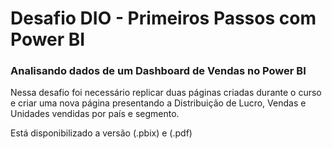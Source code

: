 # Desafio DIO - Primeiros Passos com Power BI
### Analisando dados de um Dashboard de Vendas no Power BI
Nessa desafio foi necessário replicar duas páginas criadas durante o curso e criar uma nova página presentando a Distribuição de Lucro, Vendas e Unidades vendidas por país e segmento.

Está disponibilizado a versão (.pbix) e (.pdf)
